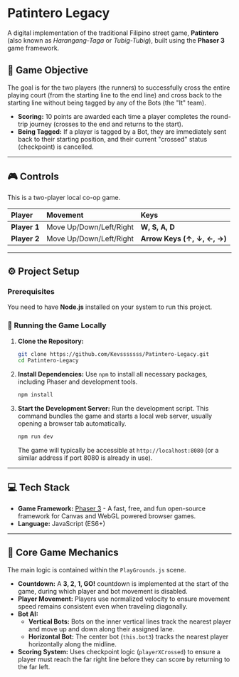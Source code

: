 # Patintero Legacy

A digital implementation of the traditional Filipino street game, **Patintero** (also known as *Harangang-Taga* or *Tubig-Tubig*), built using the **Phaser 3** game framework.

## 🎯 Game Objective

The goal is for the two players (the runners) to successfully cross the entire playing court (from the starting line to the end line) and cross back to the starting line without being tagged by any of the Bots (the "It" team).

* **Scoring:** 10 points are awarded each time a player completes the round-trip journey (crosses to the end and returns to the start).
* **Being Tagged:** If a player is tagged by a Bot, they are immediately sent back to their starting position, and their current "crossed" status (checkpoint) is cancelled.

---

## 🎮 Controls

This is a two-player local co-op game.

| Player | Movement | Keys |
| :--- | :--- | :--- |
| **Player 1** | Move Up/Down/Left/Right | **W, S, A, D** |
| **Player 2** | Move Up/Down/Left/Right | **Arrow Keys (↑, ↓, ←, →)** |

---

## ⚙️ Project Setup

### Prerequisites

You need to have **Node.js** installed on your system to run this project.

### 🚀 Running the Game Locally

1.  **Clone the Repository:**
    ```bash
    git clone https://github.com/Kevsssssss/Patintero-Legacy.git
    cd Patintero-Legacy
    ```

2.  **Install Dependencies:**
    Use `npm` to install all necessary packages, including Phaser and development tools.
    ```bash
    npm install
    ```

3.  **Start the Development Server:**
    Run the development script. This command bundles the game and starts a local web server, usually opening a browser tab automatically.
    ```bash
    npm run dev
    ```

    The game will typically be accessible at `http://localhost:8080` (or a similar address if port 8080 is already in use).

---

## 💻 Tech Stack

* **Game Framework:** [Phaser 3](https://phaser.io/) - A fast, free, and fun open-source framework for Canvas and WebGL powered browser games.
* **Language:** JavaScript (ES6+)

---

## 📄 Core Game Mechanics

The main logic is contained within the `PlayGrounds.js` scene.

* **Countdown:** A **3, 2, 1, GO!** countdown is implemented at the start of the game, during which player and bot movement is disabled.
* **Player Movement:** Players use normalized velocity to ensure movement speed remains consistent even when traveling diagonally.
* **Bot AI:**
    * **Vertical Bots:** Bots on the inner vertical lines track the nearest player and move up and down along their assigned lane.
    * **Horizontal Bot:** The center bot (`this.bot3`) tracks the nearest player horizontally along the midline.
* **Scoring System:** Uses checkpoint logic (`playerXCrossed`) to ensure a player must reach the far right line before they can score by returning to the far left.